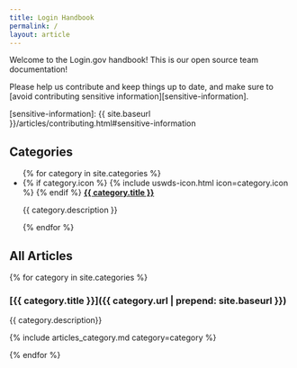 ```yaml
---
title: Login Handbook
permalink: /
layout: article
---
```


Welcome to the Login.gov handbook! This is our open source team documentation!

Please help us contribute and keep things up to date, and make sure
to [avoid contributing sensitive information][sensitive-information].

[sensitive-information]: {{ site.baseurl }}/articles/contributing.html#sensitive-information

## Categories

<ul class="usa-card-group">
  {% for category in site.categories %}
    <li class="usa-card tablet:grid-col-6">
      <div class="usa-card__container">
        <div class="usa-card__header">
          <span class="usa-card__heading">
            {% if category.icon %}
              {% include uswds-icon.html icon=category.icon %}
            {% endif %}
            <strong>
              <a href="{{ category.url | prepend: site.baseurl }}" class="usa-link">{{ category.title }}</a>
            </strong>
          </span>
        </div>
        <div class="usa-card__body">
          <p>{{ category.description }}</p>
        </div>
      </div>
    </li>
  {% endfor %}
</ul>

## All Articles

{% for category in site.categories %}

### [{{ category.title }}]({{ category.url | prepend: site.baseurl }})

{{ category.description}}

{% include articles_category.md category=category %}

{% endfor %}
